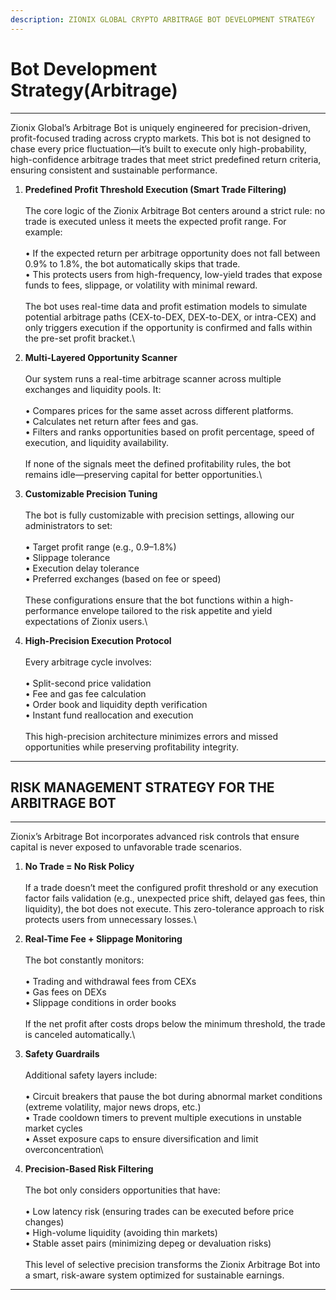 ```yaml
---
description: ZIONIX GLOBAL CRYPTO ARBITRAGE BOT DEVELOPMENT STRATEGY
---
```


# Bot Development Strategy(Arbitrage)

***

Zionix Global’s Arbitrage Bot is uniquely engineered for precision-driven, profit-focused trading across crypto markets. This bot is not designed to chase every price fluctuation—it’s built to execute only high-probability, high-confidence arbitrage trades that meet strict predefined return criteria, ensuring consistent and sustainable performance.

1. **Predefined Profit Threshold Execution (Smart Trade Filtering)**\
   \
   The core logic of the Zionix Arbitrage Bot centers around a strict rule: no trade is executed unless it meets the expected profit range. For example:\
   \
   • If the expected return per arbitrage opportunity does not fall between 0.9% to 1.8%, the bot automatically skips that trade.
   \
   • This protects users from high-frequency, low-yield trades that expose funds to fees, slippage, or volatility with minimal reward.\
   \
   The bot uses real-time data and profit estimation models to simulate potential arbitrage paths (CEX-to-DEX, DEX-to-DEX, or intra-CEX) and only triggers execution if the opportunity is confirmed and falls within the pre-set profit bracket.\

2. **Multi-Layered Opportunity Scanner**\
   \
   Our system runs a real-time arbitrage scanner across multiple exchanges and liquidity pools. It:\
   \
   • Compares prices for the same asset across different platforms.
   \
   • Calculates net return after fees and gas.
   \
   • Filters and ranks opportunities based on profit percentage, speed of execution, and liquidity availability.\
   \
   If none of the signals meet the defined profitability rules, the bot remains idle—preserving capital for better opportunities.\

3. **Customizable Precision Tuning**\
   \
   The bot is fully customizable with precision settings, allowing our administrators to set:\
   \
   • Target profit range (e.g., 0.9–1.8%)
   \
   • Slippage tolerance
   \
   • Execution delay tolerance
   \
   • Preferred exchanges (based on fee or speed)\
   \
   These configurations ensure that the bot functions within a high-performance envelope tailored to the risk appetite and yield expectations of Zionix users.\

4. **High-Precision Execution Protocol**\
   \
   Every arbitrage cycle involves:\
   \
   • Split-second price validation
   \
   • Fee and gas fee calculation
   \
   • Order book and liquidity depth verification
   \
   • Instant fund reallocation and execution\
   \
   This high-precision architecture minimizes errors and missed opportunities while preserving profitability integrity.

***

## RISK MANAGEMENT STRATEGY FOR THE ARBITRAGE BOT

***

Zionix’s Arbitrage Bot incorporates advanced risk controls that ensure capital is never exposed to unfavorable trade scenarios.

1. **No Trade = No Risk Policy**\
   \
   If a trade doesn’t meet the configured profit threshold or any execution factor fails validation (e.g., unexpected price shift, delayed gas fees, thin liquidity), the bot does not execute. This zero-tolerance approach to risk protects users from unnecessary losses.\

2. **Real-Time Fee + Slippage Monitoring**\
   \
   The bot constantly monitors:\
   \
   • Trading and withdrawal fees from CEXs
   \
   • Gas fees on DEXs
   \
   • Slippage conditions in order books\
   \
   If the net profit after costs drops below the minimum threshold, the trade is canceled automatically.\

3. **Safety Guardrails**\
   \
   Additional safety layers include:\
   \
   • Circuit breakers that pause the bot during abnormal market conditions (extreme volatility, major news drops, etc.)
   \
   • Trade cooldown timers to prevent multiple executions in unstable market cycles
   \
   • Asset exposure caps to ensure diversification and limit overconcentration\

4. **Precision-Based Risk Filtering**\
   \
   The bot only considers opportunities that have:\
   \
   • Low latency risk (ensuring trades can be executed before price changes)
   \
   • High-volume liquidity (avoiding thin markets)
   \
   • Stable asset pairs (minimizing depeg or devaluation risks)\
   \
   This level of selective precision transforms the Zionix Arbitrage Bot into a smart, risk-aware system optimized for sustainable earnings.

***
